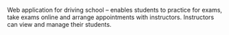 Web application for driving school –
enables students to practice for exams, take exams online and arrange appointments with instructors. Instructors can view and manage their students.
